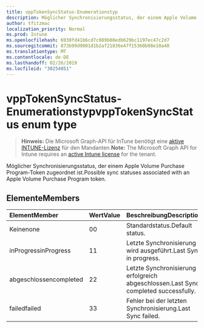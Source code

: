```yaml
---
title: vppTokenSyncStatus-Enumerationstyp
description: Möglicher Synchronisierungsstatus, der einem Apple Volume Purchase Program-Token zugeordnet ist.
author: tfitzmac
localization_priority: Normal
ms.prod: Intune
ms.openlocfilehash: 6938fd41b6cd7c089b08edb629bc1197ec47c2d7
ms.sourcegitcommit: 873b99d9001d1b2af21836e47f15360b08e10a40
ms.translationtype: MT
ms.contentlocale: de-DE
ms.lasthandoff: 02/26/2019
ms.locfileid: "30254051"
---
```

# <a name="vpptokensyncstatus-enum-type"></a><span data-ttu-id="cfaf3-103">vppTokenSyncStatus-Enumerationstyp</span><span class="sxs-lookup"><span data-stu-id="cfaf3-103">vppTokenSyncStatus enum type</span></span>

> <span data-ttu-id="cfaf3-104">**Hinweis:** Die Microsoft Graph-API für InTune benötigt eine [aktive INTUNE-Lizenz](https://go.microsoft.com/fwlink/?linkid=839381) für den Mandanten.</span><span class="sxs-lookup"><span data-stu-id="cfaf3-104">**Note:** The Microsoft Graph API for Intune requires an [active Intune license](https://go.microsoft.com/fwlink/?linkid=839381) for the tenant.</span></span>

<span data-ttu-id="cfaf3-105">Möglicher Synchronisierungsstatus, der einem Apple Volume Purchase Program-Token zugeordnet ist.</span><span class="sxs-lookup"><span data-stu-id="cfaf3-105">Possible sync statuses associated with an Apple Volume Purchase Program token.</span></span>

## <a name="members"></a><span data-ttu-id="cfaf3-106">Elemente</span><span class="sxs-lookup"><span data-stu-id="cfaf3-106">Members</span></span>
|<span data-ttu-id="cfaf3-107">Element</span><span class="sxs-lookup"><span data-stu-id="cfaf3-107">Member</span></span>|<span data-ttu-id="cfaf3-108">Wert</span><span class="sxs-lookup"><span data-stu-id="cfaf3-108">Value</span></span>|<span data-ttu-id="cfaf3-109">Beschreibung</span><span class="sxs-lookup"><span data-stu-id="cfaf3-109">Description</span></span>|
|:---|:---|:---|
|<span data-ttu-id="cfaf3-110">Keine</span><span class="sxs-lookup"><span data-stu-id="cfaf3-110">none</span></span>|<span data-ttu-id="cfaf3-111">0</span><span class="sxs-lookup"><span data-stu-id="cfaf3-111">0</span></span>|<span data-ttu-id="cfaf3-112">Standardstatus.</span><span class="sxs-lookup"><span data-stu-id="cfaf3-112">Default status.</span></span>|
|<span data-ttu-id="cfaf3-113">inProgress</span><span class="sxs-lookup"><span data-stu-id="cfaf3-113">inProgress</span></span>|<span data-ttu-id="cfaf3-114">1</span><span class="sxs-lookup"><span data-stu-id="cfaf3-114">1</span></span>|<span data-ttu-id="cfaf3-115">Letzte Synchronisierung wird ausgeführt.</span><span class="sxs-lookup"><span data-stu-id="cfaf3-115">Last Sync in progress.</span></span>|
|<span data-ttu-id="cfaf3-116">abgeschlossen</span><span class="sxs-lookup"><span data-stu-id="cfaf3-116">completed</span></span>|<span data-ttu-id="cfaf3-117">2</span><span class="sxs-lookup"><span data-stu-id="cfaf3-117">2</span></span>|<span data-ttu-id="cfaf3-118">Letzte Synchronisierung erfolgreich abgeschlossen.</span><span class="sxs-lookup"><span data-stu-id="cfaf3-118">Last Sync completed successfully.</span></span>|
|<span data-ttu-id="cfaf3-119">failed</span><span class="sxs-lookup"><span data-stu-id="cfaf3-119">failed</span></span>|<span data-ttu-id="cfaf3-120">3</span><span class="sxs-lookup"><span data-stu-id="cfaf3-120">3</span></span>|<span data-ttu-id="cfaf3-121">Fehler bei der letzten Synchronisierung.</span><span class="sxs-lookup"><span data-stu-id="cfaf3-121">Last Sync failed.</span></span>|



